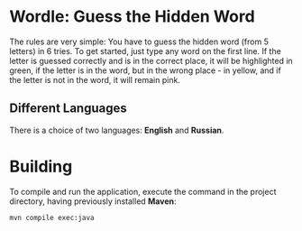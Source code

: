 # Wordle: Guess the Hidden Word
The rules are very simple: You have to guess the hidden word (from 5 letters) in 6 tries. To get started, just type any word on the first line. If the letter is guessed correctly and is in the correct place, it will be highlighted in green, if the letter is in the word, but in the wrong place - in yellow, and if the letter is not in the word, it will remain pink.
## Different Languages
There is a choice of two languages: **English** and **Russian**.

# Building
To compile and run the application, execute the command in the project directory, having previously installed **Maven**:

```bash
mvn compile exec:java 
```